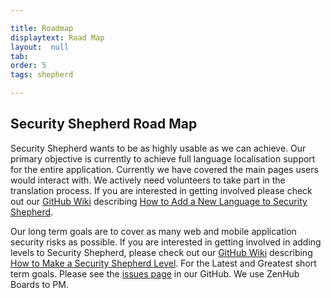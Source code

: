```yaml
---

title: Roadmap
displaytext: Road Map
layout:  null
tab: 
order: 5
tags: shepherd

---
```


## Security Shepherd Road Map
Security Shepherd wants to be as highly usable as we can achieve. Our primary objective is currently to achieve full language localisation support for the entire application. Currently we have covered the main pages users would interact with. We actively need volunteers to take part in the translation process. If you are interested in getting involved please check out our [GitHub Wiki](http://bit.ly/securityShepherdGithub) describing [How to Add a New Language to Security Shepherd](https://github.com/OWASP/SecurityShepherd/wiki/How-to-Create-a-Web-Shepherd-Level).  

Our long term goals are to cover as many web and mobile application security risks as possible. If you are interested in getting involved in adding levels to Security Shepherd, please check out our [GitHub Wiki](http://bit.ly/securityShepherdGithub) describing [How to Make a Security Shepherd Level](https://github.com/OWASP/SecurityShepherd/wiki/Adding-a-new-Language-to-Shepherd). For the Latest and Greatest short term goals. Please see the [issues page](https://github.com/OWASP/SecurityShepherd/issues) in our GitHub. We use ZenHub Boards to PM.

